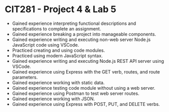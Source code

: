 # CIT281 - Project 4 & Lab 5

  - Gained experience interpreting functional descriptions and specifications to complete an assignment.
  - Gained experience breaking a project into manageable components.
  - Gained experience writing and executing non-web server Node.js JavaScript code using VSCode.
  - Practiced creating and using code modules.
  - Practiced using modern JavaScript syntax.
  - Gained experience writing and executing Node.js REST API server using VSCode.
  - Gained experience using Express with the GET verb, routes, and route parameters.
  - Gained experience working with static data.
  - Gained experience testing code module without using a web server.
  - Gained experience using Postman to test web server routes.
  - Gained experience working with JSON.
  - Gained experience using Express  with POST, PUT, and DELETE verbs.
